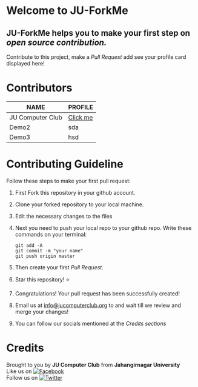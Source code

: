 # Welcome to JU-ForkMe
## **JU-ForkMe** helps you to make your first step on *open source contribution.*
Contribute to this project, make a *Pull Request* add see your profile card displayed here! 


# Contributors 

| **NAME**           | **PROFILE**                                                                                      |
|--------------------|-----------------------------------------------------------------------------------------------|
| JU Computer Club | [Click me](Contributors/example.md) |
| Demo2 | sda |
| Demo3 | hsd |

#  Contributing Guideline

Follow these steps to make your first pull request:

1. First Fork this repository in your github account.

2. Clone your forked repository to your local machine.

3. Edit the necessary changes to the files

4. Next you need to push your local repo to your github repo. Write these commands on your terminal:
    ```
    git add -A
    git commit -m "your name"
    git push origin master
    ```
5. Then create your first *Pull Request*.

6. Star this repository! :star: 

7. Congratulations! Your pull request has been successfully created!

8. Email us at info@jucomputerclub.org to and wait till we review and merge your changes!

9. You can follow our socials mentioned at the *Credits sections*




# Credits
Brought to you by **JU Computer Club** from **Jahangirnagar University**<br>
Like us on [![Facebook](https://i.imgur.com/fep1WsG.png)](https://www.facebook.com/jucomputerclub)<br>
Follow us on [![Twitter](https://i.imgur.com/wWzX9uB.png)](https://twitter.com/JUComputerClub)<br>
